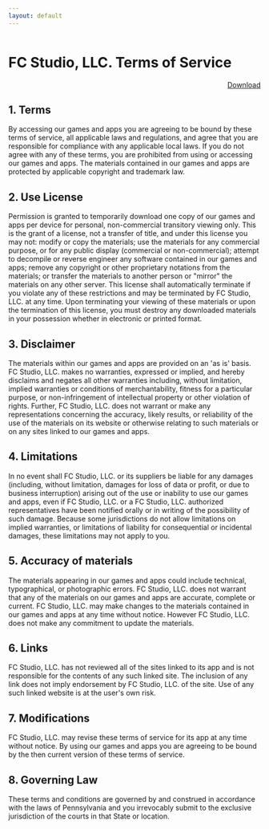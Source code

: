```yaml
---
layout: default
---
```

<div style="display: inline-block; width: 100%;">
  <div style="float: left;"><h1>FC Studio, LLC. Terms of Service</h1></div>
  <div style="text-align: right; float: right;"><a href="/assets/docs/Terms_of_Service.pdf" class="btn-dark">Download</a></div>
</div>


<h2>1. Terms</h2>

By accessing our games and apps you are agreeing to be bound by these terms of service, all applicable laws and regulations, and agree that you are responsible for compliance with any applicable local laws. If you do not agree with any of these terms, you are prohibited from using or accessing our games and apps. The materials contained in our games and apps are protected by applicable copyright and trademark law.

<h2>2. Use License</h2>

Permission is granted to temporarily download one copy of our games and apps per device for personal, non-commercial transitory viewing only. This is the grant of a license, not a transfer of title, and under this license you may not:
modify or copy the materials;
use the materials for any commercial purpose, or for any public display (commercial or non-commercial);
attempt to decompile or reverse engineer any software contained in our games and apps;
remove any copyright or other proprietary notations from the materials; or
transfer the materials to another person or "mirror" the materials on any other server.
This license shall automatically terminate if you violate any of these restrictions and may be terminated by FC Studio, LLC. at any time. Upon terminating your viewing of these materials or upon the termination of this license, you must destroy any downloaded materials in your possession whether in electronic or printed format.

<h2>3. Disclaimer</h2>

The materials within our games and apps are provided on an 'as is' basis. FC Studio, LLC. makes no warranties, expressed or implied, and hereby disclaims and negates all other warranties including, without limitation, implied warranties or conditions of merchantability, fitness for a particular purpose, or non-infringement of intellectual property or other violation of rights.
Further, FC Studio, LLC. does not warrant or make any representations concerning the accuracy, likely results, or reliability of the use of the materials on its website or otherwise relating to such materials or on any sites linked to our games and apps.

<h2>4. Limitations</h2>

In no event shall FC Studio, LLC. or its suppliers be liable for any damages (including, without limitation, damages for loss of data or profit, or due to business interruption) arising out of the use or inability to use our games and apps, even if FC Studio, LLC. or a FC Studio, LLC. authorized representatives have been notified orally or in writing of the possibility of such damage. Because some jurisdictions do not allow limitations on implied warranties, or limitations of liability for consequential or incidental damages, these limitations may not apply to you.

<h2>5. Accuracy of materials</h2>

The materials appearing in our games and apps could include technical, typographical, or photographic errors. FC Studio, LLC. does not warrant that any of the materials on our games and apps are accurate, complete or current. FC Studio, LLC. may make changes to the materials contained in our games and apps at any time without notice. However FC Studio, LLC. does not make any commitment to update the materials.

<h2>6. Links</h2>

FC Studio, LLC. has not reviewed all of the sites linked to its app and is not responsible for the contents of any such linked site. The inclusion of any link does not imply endorsement by FC Studio, LLC. of the site. Use of any such linked website is at the user's own risk.

<h2>7. Modifications</h2>

FC Studio, LLC. may revise these terms of service for its app at any time without notice. By using our games and apps you are agreeing to be bound by the then current version of these terms of service.

<h2>8. Governing Law</h2>

These terms and conditions are governed by and construed in accordance with the laws of Pennsylvania and you irrevocably submit to the exclusive jurisdiction of the courts in that State or location.
